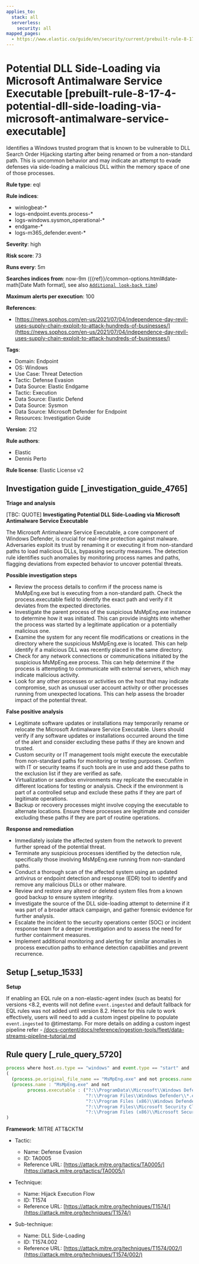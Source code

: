 ```yaml
---
applies_to:
  stack: all
  serverless:
    security: all
mapped_pages:
  - https://www.elastic.co/guide/en/security/current/prebuilt-rule-8-17-4-potential-dll-side-loading-via-microsoft-antimalware-service-executable.html
---
```


# Potential DLL Side-Loading via Microsoft Antimalware Service Executable [prebuilt-rule-8-17-4-potential-dll-side-loading-via-microsoft-antimalware-service-executable]

Identifies a Windows trusted program that is known to be vulnerable to DLL Search Order Hijacking starting after being renamed or from a non-standard path. This is uncommon behavior and may indicate an attempt to evade defenses via side-loading a malicious DLL within the memory space of one of those processes.

**Rule type**: eql

**Rule indices**:

* winlogbeat-*
* logs-endpoint.events.process-*
* logs-windows.sysmon_operational-*
* endgame-*
* logs-m365_defender.event-*

**Severity**: high

**Risk score**: 73

**Runs every**: 5m

**Searches indices from**: now-9m ({{ref}}/common-options.html#date-math[Date Math format], see also [`Additional look-back time`](docs-content://solutions/security/detect-and-alert/create-detection-rule.md#rule-schedule))

**Maximum alerts per execution**: 100

**References**:

* [https://news.sophos.com/en-us/2021/07/04/independence-day-revil-uses-supply-chain-exploit-to-attack-hundreds-of-businesses/](https://news.sophos.com/en-us/2021/07/04/independence-day-revil-uses-supply-chain-exploit-to-attack-hundreds-of-businesses/)

**Tags**:

* Domain: Endpoint
* OS: Windows
* Use Case: Threat Detection
* Tactic: Defense Evasion
* Data Source: Elastic Endgame
* Tactic: Execution
* Data Source: Elastic Defend
* Data Source: Sysmon
* Data Source: Microsoft Defender for Endpoint
* Resources: Investigation Guide

**Version**: 212

**Rule authors**:

* Elastic
* Dennis Perto

**Rule license**: Elastic License v2

## Investigation guide [_investigation_guide_4765]

**Triage and analysis**

[TBC: QUOTE]
**Investigating Potential DLL Side-Loading via Microsoft Antimalware Service Executable**

The Microsoft Antimalware Service Executable, a core component of Windows Defender, is crucial for real-time protection against malware. Adversaries exploit its trust by renaming it or executing it from non-standard paths to load malicious DLLs, bypassing security measures. The detection rule identifies such anomalies by monitoring process names and paths, flagging deviations from expected behavior to uncover potential threats.

**Possible investigation steps**

* Review the process details to confirm if the process name is MsMpEng.exe but is executing from a non-standard path. Check the process.executable field to identify the exact path and verify if it deviates from the expected directories.
* Investigate the parent process of the suspicious MsMpEng.exe instance to determine how it was initiated. This can provide insights into whether the process was started by a legitimate application or a potentially malicious one.
* Examine the system for any recent file modifications or creations in the directory where the suspicious MsMpEng.exe is located. This can help identify if a malicious DLL was recently placed in the same directory.
* Check for any network connections or communications initiated by the suspicious MsMpEng.exe process. This can help determine if the process is attempting to communicate with external servers, which may indicate malicious activity.
* Look for any other processes or activities on the host that may indicate compromise, such as unusual user account activity or other processes running from unexpected locations. This can help assess the broader impact of the potential threat.

**False positive analysis**

* Legitimate software updates or installations may temporarily rename or relocate the Microsoft Antimalware Service Executable. Users should verify if any software updates or installations occurred around the time of the alert and consider excluding these paths if they are known and trusted.
* Custom security or IT management tools might execute the executable from non-standard paths for monitoring or testing purposes. Confirm with IT or security teams if such tools are in use and add these paths to the exclusion list if they are verified as safe.
* Virtualization or sandbox environments may replicate the executable in different locations for testing or analysis. Check if the environment is part of a controlled setup and exclude these paths if they are part of legitimate operations.
* Backup or recovery processes might involve copying the executable to alternate locations. Ensure these processes are legitimate and consider excluding these paths if they are part of routine operations.

**Response and remediation**

* Immediately isolate the affected system from the network to prevent further spread of the potential threat.
* Terminate any suspicious processes identified by the detection rule, specifically those involving MsMpEng.exe running from non-standard paths.
* Conduct a thorough scan of the affected system using an updated antivirus or endpoint detection and response (EDR) tool to identify and remove any malicious DLLs or other malware.
* Review and restore any altered or deleted system files from a known good backup to ensure system integrity.
* Investigate the source of the DLL side-loading attempt to determine if it was part of a broader attack campaign, and gather forensic evidence for further analysis.
* Escalate the incident to the security operations center (SOC) or incident response team for a deeper investigation and to assess the need for further containment measures.
* Implement additional monitoring and alerting for similar anomalies in process execution paths to enhance detection capabilities and prevent recurrence.


## Setup [_setup_1533]

**Setup**

If enabling an EQL rule on a non-elastic-agent index (such as beats) for versions <8.2, events will not define `event.ingested` and default fallback for EQL rules was not added until version 8.2. Hence for this rule to work effectively, users will need to add a custom ingest pipeline to populate `event.ingested` to @timestamp. For more details on adding a custom ingest pipeline refer - [/docs-content/docs/reference/ingestion-tools/fleet/data-streams-pipeline-tutorial.md](docs-content://reference/ingestion-tools/fleet/data-streams-pipeline-tutorial.md)


## Rule query [_rule_query_5720]

```js
process where host.os.type == "windows" and event.type == "start" and
(
  (process.pe.original_file_name == "MsMpEng.exe" and not process.name : "MsMpEng.exe") or
  (process.name : "MsMpEng.exe" and not
        process.executable : ("?:\\ProgramData\\Microsoft\\Windows Defender\\*.exe",
                              "?:\\Program Files\\Windows Defender\\*.exe",
                              "?:\\Program Files (x86)\\Windows Defender\\*.exe",
                              "?:\\Program Files\\Microsoft Security Client\\*.exe",
                              "?:\\Program Files (x86)\\Microsoft Security Client\\*.exe"))
)
```

**Framework**: MITRE ATT&CKTM

* Tactic:

    * Name: Defense Evasion
    * ID: TA0005
    * Reference URL: [https://attack.mitre.org/tactics/TA0005/](https://attack.mitre.org/tactics/TA0005/)

* Technique:

    * Name: Hijack Execution Flow
    * ID: T1574
    * Reference URL: [https://attack.mitre.org/techniques/T1574/](https://attack.mitre.org/techniques/T1574/)

* Sub-technique:

    * Name: DLL Side-Loading
    * ID: T1574.002
    * Reference URL: [https://attack.mitre.org/techniques/T1574/002/](https://attack.mitre.org/techniques/T1574/002/)



